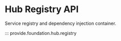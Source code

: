 # Hub Registry API

Service registry and dependency injection container.

::: provide.foundation.hub.registry